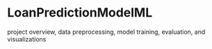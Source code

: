 # LoanPredictionModelML
project overview, data preprocessing, model training, evaluation, and visualizations
